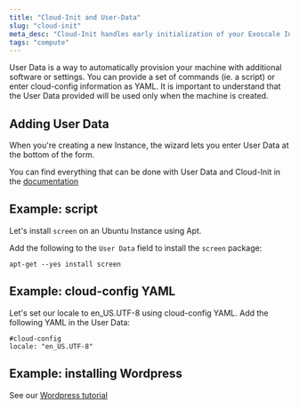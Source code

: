```yaml
---
title: "Cloud-Init and User-Data"
slug: "cloud-init"
meta_desc: "Cloud-Init handles early initialization of your Exoscale Instance, letting you configure it on first boot using User-Data or scripts directly from our interface"
tags: "compute"
---
```


User Data is a way to automatically provision your machine with additional
software or settings.
You can provide a set of commands (ie. a script) or enter cloud-config
information as YAML.
It is important to understand that the User Data provided will be used only
when the machine is created.

## Adding User Data
When you're creating a new Instance, the wizard lets you enter User Data
at the bottom of the form.

You can find everything that can be done with User Data and Cloud-Init in the
[documentation](https://cloudinit.readthedocs.org/en/latest/index.html)

## Example: script

Let's install `screen` on an Ubuntu Instance using Apt.

Add the following to the `User Data` field to install the `screen` package:

```
apt-get --yes install screen
```

## Example: cloud-config YAML

Let's set our locale to en_US.UTF-8 using cloud-config YAML.
Add the following YAML in the User Data:

```
#cloud-config
locale: "en_US.UTF-8"
```

## Example: installing Wordpress

See our [Wordpress tutorial](/tutorial/installing-wordpress-with-cloudinit/)
